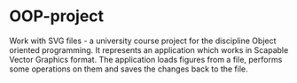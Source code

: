# OOP-project
Work with SVG files - a university course project for the discipline Object oriented programming. It
represents an application which works in Scapable Vector Graphics format. The application loads
figures from a file, performs some operations on them and saves the changes back to the file.
